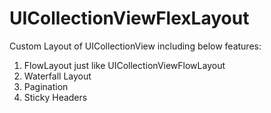 # UICollectionViewFlexLayout
Custom Layout of UICollectionView including below features:
1. FlowLayout just like UICollectionViewFlowLayout
2. Waterfall Layout
3. Pagination
4. Sticky Headers
